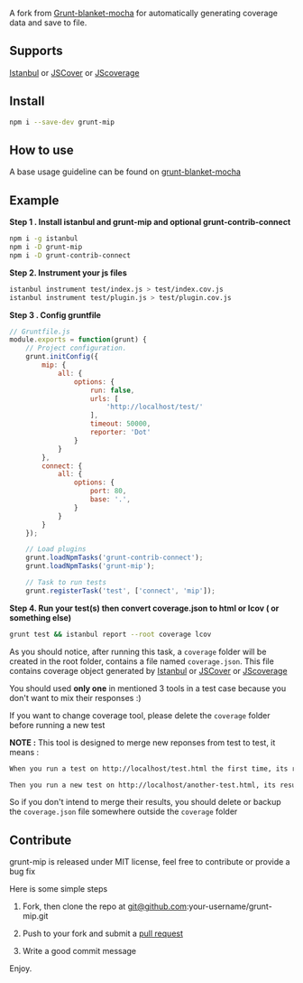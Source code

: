 A fork from [Grunt-blanket-mocha](https://github.com/GruntBlanketMocha/grunt-blanket-mocha) for automatically generating coverage data and save to file.

## Supports

[Istanbul](https://github.com/gotwarlost/istanbul) or [JSCover](https://github.com/tntim96/JSCover) or [JScoverage](https://www.npmjs.com/package/jscoverage)

## Install

```bash
npm i --save-dev grunt-mip
```

## How to use

A base usage guideline can be found on [grunt-blanket-mocha](https://github.com/GruntBlanketMocha/grunt-blanket-mocha#readme)

## Example

**Step 1 . Install istanbul and grunt-mip and optional grunt-contrib-connect**

```bash
npm i -g istanbul
npm i -D grunt-mip
npm i -D grunt-contrib-connect
```

**Step 2. Instrument your js files**

```bash
istanbul instrument test/index.js > test/index.cov.js
istanbul instrument test/plugin.js > test/plugin.cov.js
```

**Step 3 . Config gruntfile**

```javascript
// Gruntfile.js
module.exports = function(grunt) {
	// Project configuration.
	grunt.initConfig({
		mip: {
			all: {
				options: {
					run: false,
					urls: [
						'http://localhost/test/'
					],
					timeout: 50000,
					reporter: 'Dot'
				}
			}
		},
		connect: {
			all: {
				options: {
					port: 80,
					base: '.',
				}
			}
		}
	});

	// Load plugins
	grunt.loadNpmTasks('grunt-contrib-connect');
	grunt.loadNpmTasks('grunt-mip');

	// Task to run tests
	grunt.registerTask('test', ['connect', 'mip']);
```

**Step 4. Run your test(s) then convert coverage.json to html or lcov ( or something else)**


```bash
grunt test && istanbul report --root coverage lcov
```

As you should notice, after running this task, a ```coverage``` folder will be created in the root folder, contains a file named ```coverage.json```. This file contains coverage object generated by [Istanbul](https://github.com/gotwarlost/istanbul) or [JSCover](https://github.com/tntim96/JSCover) or [JScoverage](https://www.npmjs.com/package/jscoverage)

You should used **only one** in mentioned 3 tools in a test case because you don't want to mix their responses :)

If you want to change coverage tool, please delete the ```coverage``` folder before running a new test


**NOTE :** This tool is designed to merge new reponses from test to test, it means :

```bash
When you run a test on http://localhost/test.html the first time, its results is saved on coverage.json file

Then you run a new test on http://localhost/another-test.html, its results will be merged to the old results and saved to coverage.json
```

So if you don't intend to merge their results, you should delete or backup the ```coverage.json``` file somewhere outside the ```coverage``` folder


## Contribute

grunt-mip is released under MIT license, feel free to contribute or provide a bug fix

Here is some simple steps

1. Fork, then clone the repo at git@github.com:your-username/grunt-mip.git

2. Push to your fork and submit a [pull request](https://github.com/zudd/grunt-mip/compare/)

3. Write a good commit message


Enjoy.